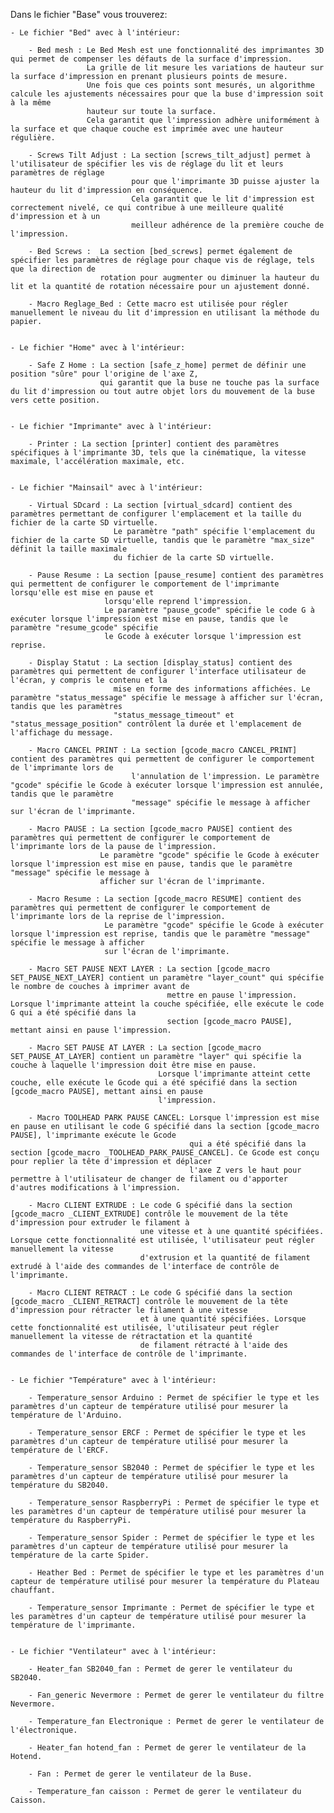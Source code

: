 Dans le fichier "Base" vous trouverez:

    - Le fichier "Bed" avec à l'intérieur:

        - Bed mesh : Le Bed Mesh est une fonctionnalité des imprimantes 3D qui permet de compenser les défauts de la surface d'impression.
                     La grille de lit mesure les variations de hauteur sur la surface d'impression en prenant plusieurs points de mesure. 
                     Une fois que ces points sont mesurés, un algorithme calcule les ajustements nécessaires pour que la buse d'impression soit à la même 
                     hauteur sur toute la surface.
                     Cela garantit que l'impression adhère uniformément à la surface et que chaque couche est imprimée avec une hauteur régulière.

        - Screws Tilt Adjust : La section [screws_tilt_adjust] permet à l'utilisateur de spécifier les vis de réglage du lit et leurs paramètres de réglage 
                               pour que l'imprimante 3D puisse ajuster la hauteur du lit d'impression en conséquence.
                               Cela garantit que le lit d'impression est correctement nivelé, ce qui contribue à une meilleure qualité d'impression et à un
                               meilleur adhérence de la première couche de l'impression.

        - Bed Screws :  La section [bed_screws] permet également de spécifier les paramètres de réglage pour chaque vis de réglage, tels que la direction de 
                        rotation pour augmenter ou diminuer la hauteur du lit et la quantité de rotation nécessaire pour un ajustement donné.

        - Macro Reglage_Bed : Cette macro est utilisée pour régler manuellement le niveau du lit d'impression en utilisant la méthode du papier.


    - Le fichier "Home" avec à l'intérieur:

        - Safe Z Home : La section [safe_z_home] permet de définir une position "sûre" pour l'origine de l'axe Z,
                        qui garantit que la buse ne touche pas la surface du lit d'impression ou tout autre objet lors du mouvement de la buse vers cette position.


    - Le fichier "Imprimante" avec à l'intérieur:

        - Printer : La section [printer] contient des paramètres spécifiques à l'imprimante 3D, tels que la cinématique, la vitesse maximale, l'accélération maximale, etc.


    - Le fichier "Mainsail" avec à l'intérieur:

        - Virtual SDcard : La section [virtual_sdcard] contient des paramètres permettant de configurer l'emplacement et la taille du fichier de la carte SD virtuelle.
                           Le paramètre "path" spécifie l'emplacement du fichier de la carte SD virtuelle, tandis que le paramètre "max_size" définit la taille maximale 
                           du fichier de la carte SD virtuelle.

        - Pause Resume : La section [pause_resume] contient des paramètres qui permettent de configurer le comportement de l'imprimante lorsqu'elle est mise en pause et
                         lorsqu'elle reprend l'impression.
                         Le paramètre "pause_gcode" spécifie le code G à exécuter lorsque l'impression est mise en pause, tandis que le paramètre "resume_gcode" spécifie 
                         le Gcode à exécuter lorsque l'impression est reprise.

        - Display Statut : La section [display_status] contient des paramètres qui permettent de configurer l'interface utilisateur de l'écran, y compris le contenu et la
                           mise en forme des informations affichées. Le paramètre "status_message" spécifie le message à afficher sur l'écran, tandis que les paramètres
                           "status_message_timeout" et "status_message_position" contrôlent la durée et l'emplacement de l'affichage du message.

        - Macro CANCEL PRINT : La section [gcode_macro CANCEL_PRINT] contient des paramètres qui permettent de configurer le comportement de l'imprimante lors de
                               l'annulation de l'impression. Le paramètre "gcode" spécifie le Gcode à exécuter lorsque l'impression est annulée, tandis que le paramètre
                               "message" spécifie le message à afficher sur l'écran de l'imprimante.

        - Macro PAUSE : La section [gcode_macro PAUSE] contient des paramètres qui permettent de configurer le comportement de l'imprimante lors de la pause de l'impression.
                        Le paramètre "gcode" spécifie le Gcode à exécuter lorsque l'impression est mise en pause, tandis que le paramètre "message" spécifie le message à
                        afficher sur l'écran de l'imprimante. 

        - Macro Resume : La section [gcode_macro RESUME] contient des paramètres qui permettent de configurer le comportement de l'imprimante lors de la reprise de l'impression. 
                         Le paramètre "gcode" spécifie le Gcode à exécuter lorsque l'impression est reprise, tandis que le paramètre "message" spécifie le message à afficher 
                         sur l'écran de l'imprimante.

        - Macro SET PAUSE NEXT LAYER : La section [gcode_macro SET_PAUSE_NEXT_LAYER] contient un paramètre "layer_count" qui spécifie le nombre de couches à imprimer avant de
                                       mettre en pause l'impression. Lorsque l'imprimante atteint la couche spécifiée, elle exécute le code G qui a été spécifié dans la
                                       section [gcode_macro PAUSE], mettant ainsi en pause l'impression.

        - Macro SET PAUSE AT LAYER : La section [gcode_macro SET_PAUSE_AT_LAYER] contient un paramètre "layer" qui spécifie la couche à laquelle l'impression doit être mise en pause.
                                     Lorsque l'imprimante atteint cette couche, elle exécute le Gcode qui a été spécifié dans la section [gcode_macro PAUSE], mettant ainsi en pause 
                                     l'impression.

        - Macro TOOLHEAD PARK PAUSE CANCEL: Lorsque l'impression est mise en pause en utilisant le code G spécifié dans la section [gcode_macro PAUSE], l'imprimante exécute le Gcode
                                            qui a été spécifié dans la section [gcode_macro _TOOLHEAD_PARK_PAUSE_CANCEL]. Ce Gcode est conçu pour replier la tête d'impression et déplacer
                                            l'axe Z vers le haut pour permettre à l'utilisateur de changer de filament ou d'apporter d'autres modifications à l'impression.

        - Macro CLIENT EXTRUDE : Le code G spécifié dans la section [gcode_macro _CLIENT_EXTRUDE] contrôle le mouvement de la tête d'impression pour extruder le filament à 
                                 une vitesse et à une quantité spécifiées. Lorsque cette fonctionnalité est utilisée, l'utilisateur peut régler manuellement la vitesse 
                                 d'extrusion et la quantité de filament extrudé à l'aide des commandes de l'interface de contrôle de l'imprimante.

        - Macro CLIENT RETRACT : Le code G spécifié dans la section [gcode_macro _CLIENT_RETRACT] contrôle le mouvement de la tête d'impression pour rétracter le filament à une vitesse
                                 et à une quantité spécifiées. Lorsque cette fonctionnalité est utilisée, l'utilisateur peut régler manuellement la vitesse de rétractation et la quantité 
                                 de filament rétracté à l'aide des commandes de l'interface de contrôle de l'imprimante.


    - Le fichier "Température" avec à l'intérieur:

        - Temperature_sensor Arduino : Permet de spécifier le type et les paramètres d'un capteur de température utilisé pour mesurer la température de l'Arduino.

        - Temperature_sensor ERCF : Permet de spécifier le type et les paramètres d'un capteur de température utilisé pour mesurer la température de l'ERCF.

        - Temperature_sensor SB2040 : Permet de spécifier le type et les paramètres d'un capteur de température utilisé pour mesurer la température du SB2040.

        - Temperature_sensor RaspberryPi : Permet de spécifier le type et les paramètres d'un capteur de température utilisé pour mesurer la température du RaspberryPi.

        - Temperature_sensor Spider : Permet de spécifier le type et les paramètres d'un capteur de température utilisé pour mesurer la température de la carte Spider.

        - Heather Bed : Permet de spécifier le type et les paramètres d'un capteur de température utilisé pour mesurer la température du Plateau chauffant.

        - Temperature_sensor Imprimante : Permet de spécifier le type et les paramètres d'un capteur de température utilisé pour mesurer la température de l'imprimante.


    - Le fichier "Ventilateur" avec à l'intérieur:
    
        - Heater_fan SB2040_fan : Permet de gerer le ventilateur du SB2040.

        - Fan_generic Nevermore : Permet de gerer le ventilateur du filtre Nevermore.

        - Temperature_fan Electronique : Permet de gerer le ventilateur de l'électronique.

        - Heater_fan hotend_fan : Permet de gerer le ventilateur de la Hotend.

        - Fan : Permet de gerer le ventilateur de la Buse.

        - Temperature_fan caisson : Permet de gerer le ventilateur du Caisson.

